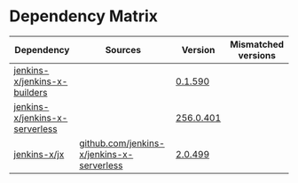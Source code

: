 # Dependency Matrix

Dependency | Sources | Version | Mismatched versions
---------- | ------- | ------- | -------------------
[jenkins-x/jenkins-x-builders](https://github.com/jenkins-x/jenkins-x-builders) |  | [0.1.590]() | 
[jenkins-x/jenkins-x-serverless](https://github.com/jenkins-x/jenkins-x-serverless) |  | [256.0.401](https://github.com/jenkins-x/jenkins-x-serverless/releases/tag/v256.0.401) | 
[jenkins-x/jx](https://github.com/jenkins-x/jx) | [github.com/jenkins-x/jenkins-x-serverless](https://github.com/jenkins-x/jenkins-x-serverless) | [2.0.499](https://github.com/jenkins-x/jx/releases/tag/v2.0.499) | 
